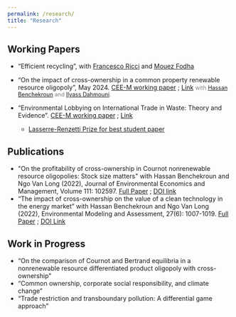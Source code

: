 ```yaml
---
permalink: /research/
title: "Research"
---
```


<!-- Google tag (gtag.js) -->
<script async src="https://www.googletagmanager.com/gtag/js?id=G-JL2ZY530JC"></script>
<script>
  window.dataLayer = window.dataLayer || [];
  function gtag(){dataLayer.push(arguments);}
  gtag('js', new Date());

  gtag('config', 'G-JL2ZY530JC');
</script>


## Working Papers
* “Efficient recycling”, with [Francesco Ricci](https://sites.google.com/view/francescoricci) and [Mouez Fodha](https://www.pantheonsorbonne.fr/page-perso/fodha#page-perso-about)
  
* “On the impact of cross-ownership in a common property renewable resource oligopoly”, May 2024. [CEE-M working paper](/files/pdf/WP-2024-09.pdf) ; [Link](https://hal.inrae.fr/hal-04573659) 
  <span style="font-size: 0.9em; color:#808080"> with [Hassan Benchekroun](https://sites.google.com/site/hbhassanbenchekroun/) and [Ilyass Dahmouni](https://scholar.google.com/citations?user=v6qZr68AAAAJ&hl=en). 
  
* “Environmental Lobbying on International Trade in Waste: Theory and Evidence”.  [CEE-M working paper](/files/pdf/JMP_Miao.pdf) ; [Link](https://hal.inrae.fr/hal-04198721)
   - [Lasserre-Renzetti Prize for best student paper](https://sites.google.com/view/creeaacere/awards/lasserre-renzetti-prize?authuser=0)


## Publications

* "On the profitability of cross-ownership in Cournot nonrenewable resource oligopolies: Stock size matters" with Hassan Benchekroun and Ngo Van Long (2022), Journal of Environmental Economics and Management, Volume 111: 102597. [Full Paper](/files/pdf/JEEM.pdf) ; [DOI link](https://doi.org/10.1016/j.jeem.2021.102597)
* “The impact of cross-ownership on the value of a clean technology in the energy market” with Hassan Benchekroun and Ngo Van Long (2022), Environmental Modeling and Assessment, 27(6):
1007-1019. [Full Paper](/files/pdf/EMA.pdf) ; [DOI Link](https://doi.org/10.1007/s10666-022-09840-7)

## Work in Progress

* “On the comparison of Cournot and Bertrand  equilibria in a nonrenewable resource differentiated product oligopoly with cross-ownership"
* “Common ownership, corporate social responsibility, and climate change”
* “Trade restriction and transboundary pollution: A differential game approach” 




